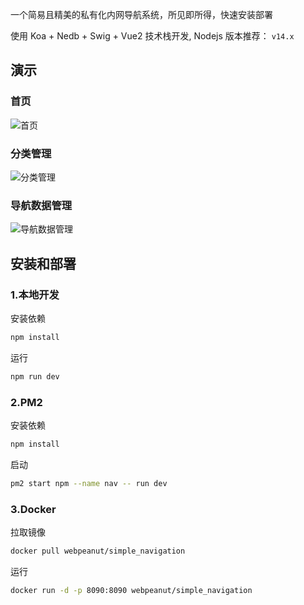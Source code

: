 一个简易且精美的私有化内网导航系统，所见即所得，快速安装部署

使用 Koa + Nedb + Swig + Vue2 技术栈开发, Nodejs 版本推荐：  `v14.x`


## 演示

### 首页

![首页](https://static.iiter.cn/article/61d9e35d4ba153e9e98e3ad4cf5b183c.png)


### 分类管理

![分类管理](https://static.iiter.cn/article/3394364b8b18b2c53e58174e6073cc6a.png)

### 导航数据管理

![导航数据管理](https://static.iiter.cn/article/690c66b8af0006e685febdae2ee4bd9b.png)



## 安装和部署

### 1.本地开发

安装依赖

```bash
npm install
```

运行

```bash
npm run dev
```

### 2.PM2 

安装依赖  

```bash
npm install
```

启动

```bash
pm2 start npm --name nav -- run dev
```


### 3.Docker

拉取镜像

```bash
docker pull webpeanut/simple_navigation
```

运行

```bash
docker run -d -p 8090:8090 webpeanut/simple_navigation
```